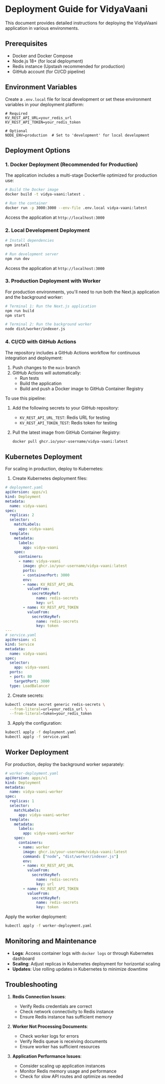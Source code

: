 # Deployment Guide for VidyaVaani

This document provides detailed instructions for deploying the VidyaVaani application in various environments.

## Prerequisites

- Docker and Docker Compose
- Node.js 18+ (for local deployment)
- Redis instance (Upstash recommended for production)
- GitHub account (for CI/CD pipeline)

## Environment Variables

Create a `.env.local` file for local development or set these environment variables in your deployment platform:

```
# Required
KV_REST_API_URL=your_redis_url
KV_REST_API_TOKEN=your_redis_token

# Optional
NODE_ENV=production  # Set to 'development' for local development
```

## Deployment Options

### 1. Docker Deployment (Recommended for Production)

The application includes a multi-stage Dockerfile optimized for production use:

```bash
# Build the Docker image
docker build -t vidya-vaani:latest .

# Run the container
docker run -p 3000:3000 --env-file .env.local vidya-vaani:latest
```

Access the application at `http://localhost:3000`

### 2. Local Development Deployment

```bash
# Install dependencies
npm install

# Run development server
npm run dev
```

Access the application at `http://localhost:3000`

### 3. Production Deployment with Worker

For production environments, you'll need to run both the Next.js application and the background worker:

```bash
# Terminal 1: Run the Next.js application
npm run build
npm start

# Terminal 2: Run the background worker
node dist/worker/indexer.js
```

### 4. CI/CD with GitHub Actions

The repository includes a GitHub Actions workflow for continuous integration and deployment:

1. Push changes to the `main` branch
2. GitHub Actions will automatically:
   - Run tests
   - Build the application
   - Build and push a Docker image to GitHub Container Registry

To use this pipeline:

1. Add the following secrets to your GitHub repository:
   - `KV_REST_API_URL_TEST`: Redis URL for testing
   - `KV_REST_API_TOKEN_TEST`: Redis token for testing

2. Pull the latest image from GitHub Container Registry:
   ```bash
   docker pull ghcr.io/your-username/vidya-vaani:latest
   ```

## Kubernetes Deployment

For scaling in production, deploy to Kubernetes:

1. Create Kubernetes deployment files:

```yaml
# deployment.yaml
apiVersion: apps/v1
kind: Deployment
metadata:
  name: vidya-vaani
spec:
  replicas: 2
  selector:
    matchLabels:
      app: vidya-vaani
  template:
    metadata:
      labels:
        app: vidya-vaani
    spec:
      containers:
      - name: vidya-vaani
        image: ghcr.io/your-username/vidya-vaani:latest
        ports:
        - containerPort: 3000
        env:
        - name: KV_REST_API_URL
          valueFrom:
            secretKeyRef:
              name: redis-secrets
              key: url
        - name: KV_REST_API_TOKEN
          valueFrom:
            secretKeyRef:
              name: redis-secrets
              key: token
---
# service.yaml
apiVersion: v1
kind: Service
metadata:
  name: vidya-vaani
spec:
  selector:
    app: vidya-vaani
  ports:
  - port: 80
    targetPort: 3000
  type: LoadBalancer
```

2. Create secrets:
```bash
kubectl create secret generic redis-secrets \
  --from-literal=url=your_redis_url \
  --from-literal=token=your_redis_token
```

3. Apply the configuration:
```bash
kubectl apply -f deployment.yaml
kubectl apply -f service.yaml
```

## Worker Deployment

For production, deploy the background worker separately:

```yaml
# worker-deployment.yaml
apiVersion: apps/v1
kind: Deployment
metadata:
  name: vidya-vaani-worker
spec:
  replicas: 1
  selector:
    matchLabels:
      app: vidya-vaani-worker
  template:
    metadata:
      labels:
        app: vidya-vaani-worker
    spec:
      containers:
      - name: worker
        image: ghcr.io/your-username/vidya-vaani:latest
        command: ["node", "dist/worker/indexer.js"]
        env:
        - name: KV_REST_API_URL
          valueFrom:
            secretKeyRef:
              name: redis-secrets
              key: url
        - name: KV_REST_API_TOKEN
          valueFrom:
            secretKeyRef:
              name: redis-secrets
              key: token
```

Apply the worker deployment:
```bash
kubectl apply -f worker-deployment.yaml
```

## Monitoring and Maintenance

- **Logs**: Access container logs with `docker logs` or through Kubernetes dashboard
- **Scaling**: Adjust replicas in Kubernetes deployment for horizontal scaling
- **Updates**: Use rolling updates in Kubernetes to minimize downtime

## Troubleshooting

1. **Redis Connection Issues**:
   - Verify Redis credentials are correct
   - Check network connectivity to Redis instance
   - Ensure Redis instance has sufficient memory

2. **Worker Not Processing Documents**:
   - Check worker logs for errors
   - Verify Redis queue is receiving documents
   - Ensure worker has sufficient resources

3. **Application Performance Issues**:
   - Consider scaling up application instances
   - Monitor Redis memory usage and performance
   - Check for slow API routes and optimize as needed